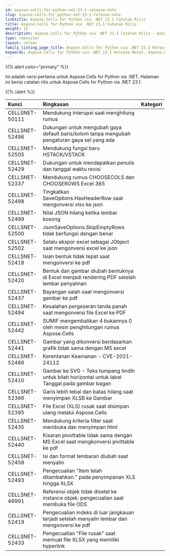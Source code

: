 ```yaml
---
id: aspose-cells-for-python-net-23-1-release-note
slug: aspose-cells-for-python-net-23-1-release-note
linktitle: Aspose.Cells for Python via .NET 23.1 Catatan Rilis
title: Aspose.Cells for Python via .NET 23.1 Catatan Rilis
weight: 12
description: Aspose.Cells for Python via .NET 23.1 Catatan Rilis – penyempurnaan terkini, fitur baru, dan perbaikan
type: repositor
layout: releas
family_listing_page_title: Aspose.Cells for Python via .NET 23.1 Release Note
keywords: Aspose.Cells for Python via .NET 23.1 Release Notes, Aspose.Cells for Python via .NET 23.1 updates and fixe
---
```

{{% alert color="primary" %}} 

Ini adalah versi pertama untuk Aspose.Cells for Python via .NET.
Halaman ini berisi catatan rilis untuk Aspose.Cells for Python via .NET 23.1.

{{% /alert %}} 

|**Kunci**|**Ringkasan**|**Kategori**|
| :- | :- | :- |
|CELLSNET-50111|Mendukung interupsi saat menghitung rumus|
|CELLSNET-52496|Dukungan untuk mengubah gaya default baris/kolom tanpa mengubah pengaturan gaya sel yang ada|
|CELLSNET-52505|Mendukung fungsi baru HSTACK/VSTACK|
|CELLSNET-52429|Dukungan untuk mendapatkan penulis dan tanggal waktu revisi|
|CELLSNET-52337|Mendukung rumus CHOOSECOLS dan CHOOSEROWS Excel 365|
|CELLSNET-52498| Tingkatkan SaveOptions.HasHeaderRow saat mengonversi xlsx ke json|
|CELLSNET-52499|Nilai JSON hilang ketika lembar kosong|
|CELLSNET-52500|JsonSaveOptions.SkipEmptyRows tidak berfungsi dengan benar|
|CELLSNET-52502|Selalu ekspor excel sebagai JObject saat mengonversi excel ke json|
|CELLSNET-52418|Isian bentuk tidak tepat saat mengonversi ke pdf|
|CELLSNET-52420| Bentuk dan gambar diubah bentuknya di Excel menjadi rendering PDF setelah lembar penyalinan|
|CELLSNET-52437|Bayangan salah saat mengonversi gambar ke pdf|
|CELLSNET-52494|Kesalahan pergeseran tanda panah saat mengonversi file Excel ke PDF|
|CELLSNET-52442|SUMIF mengembalikan 4 bukannya 0 oleh mesin penghitungan rumus Aspose.Cells|
|CELLSNET-52441|Gambar yang dikonversi berdasarkan grafik tidak sama dengan MS excel|
|CELLSNET-52486|Kerentanan Keamanan - CVE-2021-24112|
|CELLSNET-52410|Gambar ke SVG - Teks tumpang tindih untuk bilah horizontal untuk label Tanggal pada gambar bagan|
|CELLSNET-52366| Garis lebih tebal dan batas hilang saat menyimpan XLSB ke Gambar|
|CELLSNET-52395|File Excel (XLS) rusak saat disimpan ulang melalui Aspose.Cells|
|CELLSNET-52435|Mendukung kriteria filter saat membuka dan menyimpan html|
|CELLSNET-52440|Kisaran pivottable tidak sama dengan MS Excel saat mengkonversi pivittable ke pdf|
|CELLSNET-52458|Isi dan format lembaran diubah saat menyalin|
|CELLSNET-52493|Pengecualian "Item telah ditambahkan." pada penyimpanan XLS hingga XLSX|
|CELLSNET-48991|Referensi objek tidak disetel ke instance objek. pengecualian saat membuka file ODS|
|CELLSNET-52419|Pengecualian indeks di luar jangkauan terjadi setelah menyalin lembar dan mengonversi ke pdf|
|CELLSNET-52433|Pengecualian "File rusak" saat memuat file XLSX yang memiliki hyperlink|
